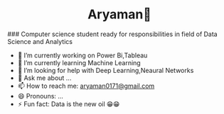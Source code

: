 <h1 align='center'>  Aryaman👋</h1>
### Computer science student ready for responsibilities in field of Data Science and Analytics

<!--
**aryaman00/aryaman00** is a ✨ _special_ ✨ repository because its `README.md` (this file) appears on your GitHub profile.

Here are some ideas to get you started:
-->
- 🔭 I’m currently working on Power Bi,Tableau
- 🌱 I’m currently learning Machine Learning
- 🤔 I’m looking for help with Deep Learning,Neaural Networks
- 💬 Ask me about ...
- 📫 How to reach me: aryaman0171@gmail.com
- 😄 Pronouns: ...
- ⚡ Fun fact: Data is the new oil 😁😁

